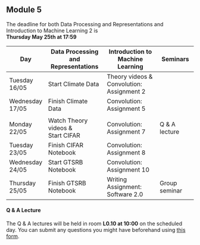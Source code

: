 
## Module 5

The deadline for both Data Processing and Representations and Introduction to Machine Learning 2 is<br>**Thursday May 25th at 17:59**

| Day                | Data Processing<br>and Representations | Introduction to<br>Machine Learning | Seminars          |
| ------------------ | ---------------------------- | ----------------------------------- | --------------------------- |
| Tuesday<br>16/05   | Start Climate Data           | Theory videos &<br>Convolution: Assignment 2 |                    |
| Wednesday<br>17/05 | Finish Climate Data          | Convolution: Assignment 5           |                             |
|                    |                              |                                     |                             |
| Monday<br>22/05    | Watch Theory videos &<br>Start CIFAR | Convolution: Assignment 7   | Q & A lecture               |
| Tuesday<br>23/05   | Finish CIFAR Notebook        | Convolution: Assignment 8           |                             |
| Wednesday<br>24/05 | Start GTSRB Notebook         | Convolution: Assignment 10          |                             |
| Thursday<br>25/05  | Finish GTSRB Notebook       | Writing Assignment:<br>Software 2.0 | Group seminar               |



#### Q & A Lecture

The Q & A lectures will be held in room **L0.10 at 10:00** on the scheduled day. You can submit any questions you might have beforehand using [this form](https://forms.office.com/Pages/ResponsePage.aspx?id=zcrxoIxhA0S5RXb7PWh05ZTDc7biyulCvpu4U-tarWtURTdPSDJaOUVHR002NzFFSktXNDNTTk5ENi4u).

